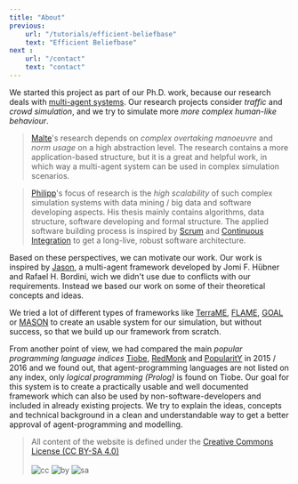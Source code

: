 ```yaml
---
title: "About"
previous:
    url: "/tutorials/efficient-beliefbase"
    text: "Efficient Beliefbase" 
next :
    url: "/contact"
    text: "contact"
---
```


We started this project as part of our Ph.D. work, because our research deals with [multi-agent systems](https://en.wikipedia.org/wiki/Multi-agent_system).
Our research projects consider _traffic_ and _crowd simulation_, and we try to simulate more _more complex human-like behaviour_.

> [Malte](/contact)'s research depends on _complex overtaking
> manoeuvre_ and _norm usage_  on a high
> abstraction level. The research contains a more
> application-based structure, but it is a great and
> helpful work, in which way a multi-agent system can
> be used in complex simulation scenarios.

<p/>

> [Philipp](/contact)'s focus of research is the _high scalability_ of such
> complex simulation systems with data mining / big
> data and software developing aspects.
> His thesis mainly contains algorithms, data structure, software developing and formal structure.
> The applied software building process is inspired by [Scrum](https://en.wikipedia.org/wiki/Scrum_(software_development)) and
> [Continuous Integration](https://en.wikipedia.org/wiki/Continuous_integration) to get a long-live, robust
> software architecture.


Based on these perspectives, we can motivate our work.
Our work is inspired by [Jason](http://jason.sourceforge.net/), a multi-agent framework developed by Jomi F. Hübner and Rafael H. Bordini, wich we didn't use due to conflicts with our requirements. Instead we based our work on some of their theoretical concepts and ideas.

We tried a lot of different types of frameworks like [TerraME](http://www.terrame.org/), [FLAME](http://www.flame.ac.uk/), [GOAL](http://ii.tudelft.nl/trac/goal) or [MASON](http://cs.gmu.edu/~eclab/projects/mason/) to create an usable system for our simulation, but without success, so that we build up our framework from scratch.

From another point of view, we had compared the main _popular programming language indices_ [Tiobe](http://www.tiobe.com/tiobe-index/), [RedMonk](http://redmonk.com/sogrady/2016/02/19/language-rankings-1-16/) and [PopularitY](http://pypl.github.io/PYPL.html) in 2015 / 2016 and we found out, that agent-programming languages are not listed on any index, only _logical programming (Prolog)_ is found on Tiobe.
Our goal for this system is to create a practically usable and well documented framework which can also be used by non-software-developers and included in already existing projects. We try to explain the ideas, concepts and technical background in a clean and understandable way to get a better approval of agent-programming and modelling.

> All content of the website is defined under the 
[Creative Commons License (CC BY-SA 4.0)](https://creativecommons.org/licenses/by-sa/4.0/)
> <br/><br/>
> ![cc](https://mirrors.creativecommons.org/presskit/icons/cc.svg#floatcentering)
> ![by](https://mirrors.creativecommons.org/presskit/icons/by.svg#floatcentering)
> ![sa](https://mirrors.creativecommons.org/presskit/icons/sa.svg#floatcentering)
